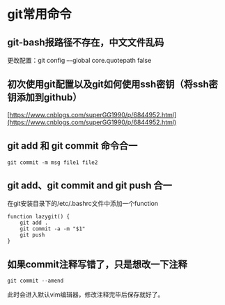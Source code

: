 # git常用命令

## git-bash报路径不存在，中文文件乱码
更改配置：git config –-global core.quotepath false

## 初次使用git配置以及git如何使用ssh密钥（将ssh密钥添加到github）
[https://www.cnblogs.com/superGG1990/p/6844952.html](https://www.cnblogs.com/superGG1990/p/6844952.html)

## git add 和 git commit 命令合一
```
git commit -m msg file1 file2
```

## git add、git commit and git push 合一
在git安装目录下的/etc/.bashrc文件中添加一个function
```
function lazygit() {
    git add .
    git commit -a -m "$1"
    git push
}
```

## 如果commit注释写错了，只是想改一下注释
```
git commit --amend
```
此时会进入默认vim编辑器，修改注释完毕后保存就好了。